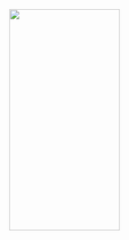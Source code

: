 <img src="https://cdn.discordapp.com/banners/1081437726424957010/b3048e74453be8fac694b7fb813593ba.png?size=1024" width="200" height="400" />
